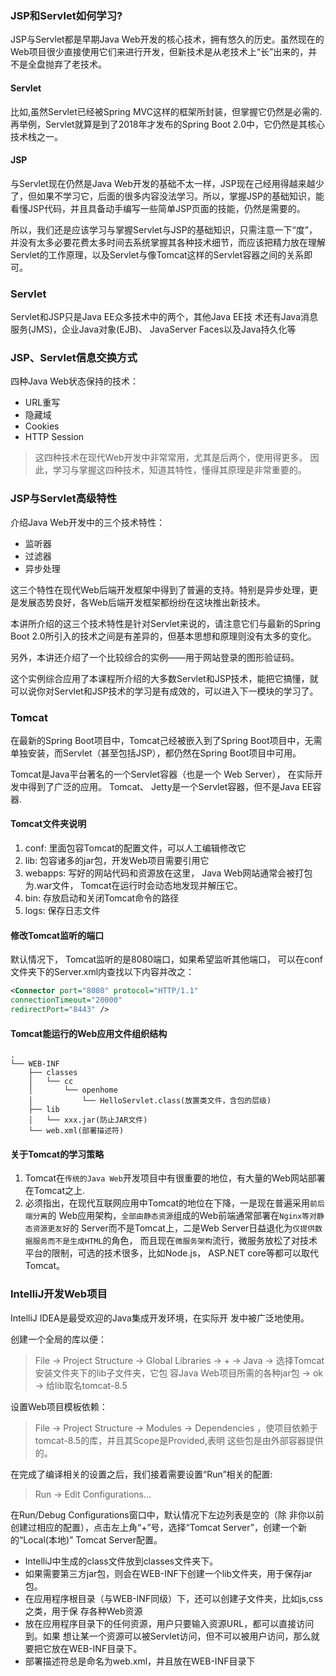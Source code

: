 ### JSP和Servlet如何学习?

JSP与Servlet都是早期Java Web开发的核心技术，拥有悠久的历史。虽然现在的Web项目很少直接使用它们来进行开发，但新技术是从老技术上“长”出来的，并不是全盘抛弃了老技术。

#### Servlet

比如,虽然Servlet已经被Spring MVC这样的框架所封装，但掌握它仍然是必需的. 再举例，Servlet就算是到了2018年才发布的Spring Boot 2.0中，它仍然是其核心技术栈之一。

#### JSP

与Servlet现在仍然是Java Web开发的基础不太一样，JSP现在己经用得越来越少了，但如果不学习它，后面的很多内容没法学习。所以，掌握JSP的基础知识，能看懂JSP代码，并且具备动手编写一些简单JSP页面的技能，仍然是需要的。

所以，我们还是应该学习与掌握Servlet与JSP的基础知识，只需注意一下“度”，并没有太多必要花费太多时间去系统掌握其各种技术细节，而应该把精力放在理解Servlet的工作原理，以及Servlet与像Tomcat这样的Servlet容器之间的关系即可。

### Servlet

Servlet和JSP只是Java EE众多技术中的两个，其他Java EE技
术还有Java消息服务(JMS)，企业Java对象(EJB)、 JavaServer Faces以及Java持久化等

### JSP、Servlet信息交换方式

四种Java Web状态保持的技术：

* URL重写
* 隐藏域
* Cookies
* HTTP Session

>这四种技术在现代Web开发中非常常用，尤其是后两个，使用得更多。
因此，学习与掌握这四种技术，知道其特性，懂得其原理是非常重要的。

### JSP与Servlet高级特性

介绍Java Web开发中的三个技术特性：

* 监听器
* 过滤器
* 异步处理

这三个特性在现代Web后端开发框架中得到了普遍的支持。特别是异步处理，更是发展态势良好，各Web后端开发框架都纷纷在这块推出新技术。

本讲所介绍的这三个技术特性是针对Servlet来说的，请注意它们与最新的Spring Boot 2.0所引入的技术之间是有差异的，但基本思想和原理则没有太多的变化。

另外，本讲还介绍了一个比较综合的实例——用于网站登录的图形验证码。

这个实例综合应用了本课程所介绍的大多数Servlet和JSP技术，能把它搞懂，就可以说你对Servlet和JSP技术的学习是有成效的，可以进入下一模块的学习了。

### Tomcat

在最新的Spring Boot项目中，Tomcat己经被嵌入到了Spring Boot项目中，无需单独安装，而Servlet（甚至包括JSP），都仍然在Spring Boot项目中可用。

Tomcat是Java平台著名的一个Servlet容器（也是一个
Web Server）， 在实际开发中得到了广泛的应用。
Tomcat、 Jetty是一个Servlet容器，但不是Java EE容器.

#### Tomcat文件夹说明

1. conf: 里面包容Tomcat的配置文件，可以人工编辑修改它
2. lib: 包容诸多的jar包，开发Web项目需要引用它
3. webapps: 写好的网站代码和资源放在这里， Java Web网站通常会被打包为.war文件， Tomcat在运行时会动态地发现并解压它。
4. bin: 存放启动和关闭Tomcat命令的路径
5. logs: 保存日志文件

#### 修改Tomcat监听的端口

默认情况下， Tomcat监听的是8080端口，如果希望监听其他端口，
可以在conf文件夹下的Server.xml内查找以下内容并改之：

```xml
<Connector port="8080" protocol="HTTP/1.1"
connectionTimeout="20000"
redirectPort="8443" />
```

#### Tomcat能运行的Web应用文件组织结构

```
.
└── WEB-INF
    ├── classes
    │   └── cc
    │       └── openhome
    │           └── HelloServlet.class(放置类文件，含包的层级)
    ├── lib
    │   └── xxx.jar(防止JAR文件)
    └── web.xml(部署描述符)
```

#### 关于Tomcat的学习策略

1. Tomcat在`传统的Java Web`开发项目中有很重要的地位，有大量的Web网站部署在Tomcat之上.
2. 必须指出，在现代互联网应用中Tomcat的地位在下降，一是现在普遍采用`前后端分离`的
Web应用架构，`全部由静态资源`组成的Web前端通常部署在`Nginx等对静态资源更友好`的
Server而不是Tomcat上，二是Web Server日益退化为`仅提供数据服务而不是生成HTML`的角色，
而且现在`微服务架构`流行，微服务放松了对技术平台的限制，可选的技术很多，比如Node.js，
ASP.NET core等都可以取代Tomcat。

### IntelliJ开发Web项目

IntelliJ IDEA是最受欢迎的Java集成开发环境，在实际开
发中被广泛地使用。

创建一个全局的库以便：

> File -> Project Structure -> Global Libraries -> + -> Java
-> 选择Tomcat安装文件夹下的lib子文件夹，它包
容Java Web项目所需的各种jar包 -> ok -> 给lib取名tomcat-8.5

设置Web项目模板依赖：

> File -> Project Structure -> Modules -> Dependencies
，使项目依赖于tomcat-8.5的库，并且其Scope是Provided,表明
这些包是由外部容器提供的。

在完成了编译相关的设置之后，我们接着需要设置“Run”相关的配置:

> Run -> Edit Configurations...

在Run/Debug Configurations窗口中，默认情况下左边列表是空的（除
非你以前创建过相应的配置），点击左上角“+”号，选择“Tomcat Server”，创建一个新的“Local(本地)” Tomcat Server配置。

* IntelliJ中生成的class文件放到classes文件夹下。
* 如果需要第三方jar包，则会在WEB-INF下创建一个lib文件夹，用于保存jar包。
* 在应用程序根目录（与WEB-INF同级）下，还可以创建子文件夹，比如js,css之类，用于保
存各种Web资源
* 放在应用程序目录下的任何资源，用户只要输入资源URL，都可以直接访问到。如果
想让某一个资源可以被Servlet访问，但不可以被用户访问，那么就要把它放在WEB-INF目录下。
* 部署描述符总是命名为web.xml，并且放在WEB-INF目录下